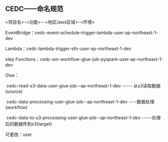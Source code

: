 ## CEDC——命名规范

<项目名>-<功能>-<user>-<地区/aws区域>-<环境>

EventBridge：cedc-event-schedule-trigger-lambda-user-ap-northeast-1-dev

Lambda：cedc-lambda-trigger-sfn-user-ap-northeast-1-dev

step Functions：cedc-sm-workflow-glue-job-pyspark-user-ap-northeast-1-dev

Glue：

​		cedc-read-s3-data-user-glue-job--ap-northeast-1-dev	----- 从s3读取数据(source)

​		cedc-data-processing-user-glue-job--ap-northeast-1-dev   ----数据处理(workflow)

​		cedc-data-to-s3-processing-user-glue-job--ap-northeast-1-dev	-----处理后的数据传到s3(target)


可更改：user

